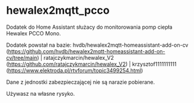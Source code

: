 # hewalex2mqtt_pcco
Dodatek do Home Assistant służacy do monitorowania pomp ciepła Hewalex PCCO Mono.

Dodatek powstał na bazie: hvdb/hewalex2mqtt-homeassistant-add-on-cv (https://github.com/hvdb/hewalex2mqtt-homeassistant-add-on-cv/tree/main) | ratajczykmarcin/hewalex_V2 (https://github.com/ratajczykmarcin/hewalex_V2) | krzysztof1111111111 (https://www.elektroda.pl/rtvforum/topic3499254.html)

Dane z jednostki zabezpieczającej nie są  narazie pobierane.

Używasz na własne rysyko.
